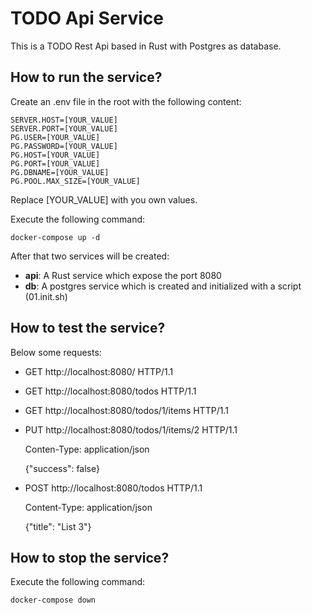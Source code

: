 # TODO Api Service
This is a TODO Rest Api based in Rust with Postgres as database.

## How to run the service?

Create an .env file in the root with the following content:

```
SERVER.HOST=[YOUR_VALUE]
SERVER.PORT=[YOUR_VALUE]
PG.USER=[YOUR_VALUE]
PG.PASSWORD=[YOUR_VALUE]
PG.HOST=[YOUR_VALUE]
PG.PORT=[YOUR_VALUE]
PG.DBNAME=[YOUR_VALUE]
PG.POOL.MAX_SIZE=[YOUR_VALUE]
```

Replace [YOUR_VALUE] with you own values.

Execute the following command:

```
docker-compose up -d
```

After that two services will be created:

- __api__: A Rust service which expose the port 8080
- __db__: A postgres service which is created and initialized with a script (01.init.sh)

## How to test the service?

Below some requests:

- GET http://localhost:8080/ HTTP/1.1

- GET http://localhost:8080/todos HTTP/1.1

- GET http://localhost:8080/todos/1/items HTTP/1.1

- PUT http://localhost:8080/todos/1/items/2 HTTP/1.1

  Conten-Type: application/json

  {"success": false}

- POST http://localhost:8080/todos HTTP/1.1

  Content-Type: application/json

  {"title": "List 3"}

## How to stop the service?

Execute the following command:

```
docker-compose down
```